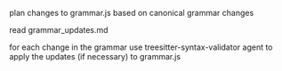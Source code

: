 plan changes to grammar.js based on canonical grammar changes

read grammar_updates.md

for each change in the grammar use treesitter-syntax-validator agent to apply the updates (if necessary) to grammar.js
